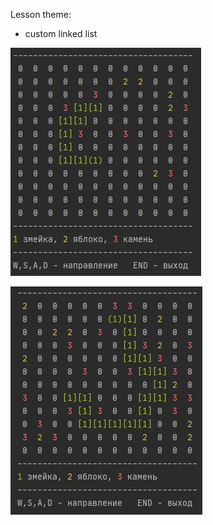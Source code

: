 Lesson theme:
- custom linked list 

![alt text](snake_screenshot1.jpg)

![alt text](snake_screenshot2.jpg)



